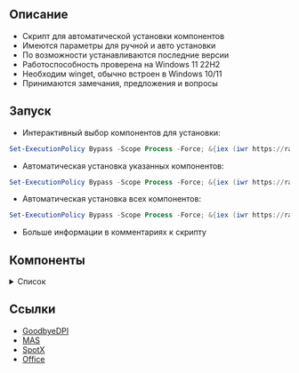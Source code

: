 ## Описание
* Скрипт для автоматической установки компонентов
* Имеются параметры для ручной и авто установки
* По возможности устанавливаются последние версии
* Работоспособность проверена на Windows 11 22H2
* Необходим winget, обычно встроен в Windows 10/11
* Принимаются замечания, предложения и вопросы

## Запуск
* Интерактивный выбор компонентов для установки:
```powershell
Set-ExecutionPolicy Bypass -Scope Process -Force; &{iex (iwr https://raw.githubusercontent.com/uffemcev/utilities/main/utilities.ps1); manual}
```
* Автоматическая установка указанных компонентов:
```powershell
Set-ExecutionPolicy Bypass -Scope Process -Force; &{iex (iwr https://raw.githubusercontent.com/uffemcev/utilities/main/utilities.ps1); auto -store -office -chrome}
```
* Автоматическая установка всех компонентов:
```powershell
Set-ExecutionPolicy Bypass -Scope Process -Force; &{iex (iwr https://raw.githubusercontent.com/uffemcev/utilities/main/utilities.ps1); auto -all}
```
* Больше информации в комментариях к скрипту

## Компоненты
<details>
<summary>Список</summary>

* store - Обновление приложений в MS store, полезно на свежеустановленной системе для инициализации winget
* office - Office, Word, Excel 365 mondo volume license
* spotx - Spotify мод
* dpi - GoodbyeDPI, по умолчанию активируется режим 5
* directx - DirectX
* vcredist - Microsoft Visual C++ 2015-2022
* chrome - Google Chrome
* discord - Discord
* steam - Steam
* qbit - qBittorrent
* zip - 7zip
* gdrive - Google Drive
* adguard - AdGuard
* blender - Blender
* signal - Signal RGB
* codec - K-Lite Codec Pack Full, ручная установка
* nvidia - NVCleanstall, ручная установка

</details>

## Ссылки
* [GoodbyeDPI](https://github.com/ValdikSS/GoodbyeDPI)
* [MAS](https://github.com/massgravel/Microsoft-Activation-Scripts)
* [SpotX](https://github.com/amd64fox/SpotX)
* [Office](https://github.com/farag2/Office)
